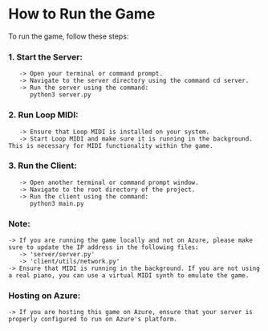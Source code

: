 # How to Run the Game
To run the game, follow these steps:
### 1. Start the Server:
       -> Open your terminal or command prompt.
       -> Navigate to the server directory using the command cd server.
       -> Run the server using the command: 
          python3 server.py
### 2. Run Loop MIDI:
       -> Ensure that Loop MIDI is installed on your system.
       -> Start Loop MIDI and make sure it is running in the background. This is necessary for MIDI functionality within the game.
### 3. Run the Client:
       -> Open another terminal or command prompt window.
       -> Navigate to the root directory of the project.
       -> Run the client using the command:
          python3 main.py
### Note:
    -> If you are running the game locally and not on Azure, please make sure to update the IP address in the following files:
       -> 'server/server.py'
       -> 'client/utils/network.py'
    -> Ensure that MIDI is running in the background. If you are not using a real piano, you can use a virtual MIDI synth to emulate the game.
### Hosting on Azure:
    -> If you are hosting this game on Azure, ensure that your server is properly configured to run on Azure's platform.

          
          
